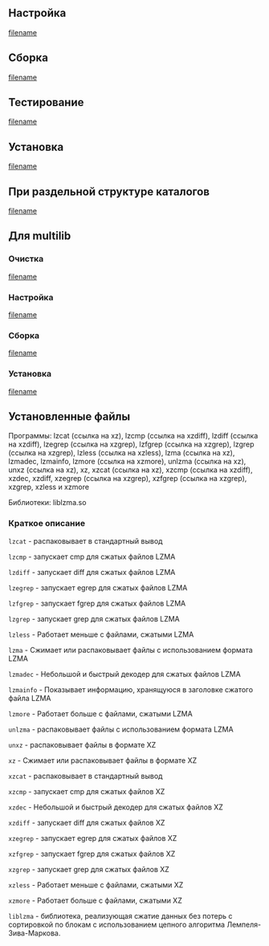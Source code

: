 <pkg :name="'xz'" instsize showsbu2></pkg>

## Настройка

[filename](../packages/xz/configure ':include')

## Сборка

[filename](../packages/xz/build ':include')

## Тестирование

[filename](../packages/xz/test ':include')

## Установка

[filename](../packages/xz/install ':include')

## При раздельной структуре каталогов

[filename](../packages/xz/cldirs ':include')

## Для multilib

### Очистка

[filename](../packages/xz/multi_prepare ':include')

### Настройка

[filename](../packages/xz/multi_configure ':include')

### Сборка

[filename](../packages/xz/multi_build ':include')

### Установка

[filename](../packages/xz/multi_install ':include')

## Установленные файлы

Программы: lzcat (ссылка на xz), lzcmp (ссылка на xzdiff), lzdiff (ссылка на xzdiff), lzegrep (ссылка на xzgrep), lzfgrep (ссылка на xzgrep), lzgrep (ссылка на xzgrep), lzless (ссылка на xzless), lzma (ссылка на xz), lzmadec, lzmainfo, lzmore (ссылка на xzmore), unlzma (ссылка на xz), unxz (ссылка на xz), xz, xzcat (ссылка на xz), xzcmp (ссылка на xzdiff), xzdec, xzdiff, xzegrep (ссылка на xzgrep), xzfgrep (ссылка на xzgrep), xzgrep, xzless и xzmore

Библиотеки: liblzma.so

### Краткое описание

`lzcat` - распаковывает в стандартный вывод

`lzcmp` - запускает cmp для сжатых файлов LZMA

`lzdiff` - запускает diff для сжатых файлов LZMA

`lzegrep` - запускает egrep для сжатых файлов LZMA

`lzfgrep` - запускает fgrep для сжатых файлов LZMA

`lzgrep` - запускает grep для сжатых файлов LZMA

`lzless` - Работает меньше с файлами, сжатыми LZMA

`lzma` - Сжимает или распаковывает файлы с использованием формата LZMA

`lzmadec` - Небольшой и быстрый декодер для сжатых файлов LZMA

`lzmainfo` - Показывает информацию, хранящуюся в заголовке сжатого файла LZMA

`lzmore` - Работает больше с файлами, сжатыми LZMA

`unlzma` - распаковывает файлы с использованием формата LZMA

`unxz` - распаковывает файлы в формате XZ

`xz` - Сжимает или распаковывает файлы в формате XZ

`xzcat` - распаковывает в стандартный вывод

`xzcmp` - запускает cmp для сжатых файлов XZ

`xzdec` - Небольшой и быстрый декодер для сжатых файлов XZ

`xzdiff` - запускает diff для сжатых файлов XZ

`xzegrep` - запускает egrep для сжатых файлов XZ

`xzfgrep` - запускает fgrep для сжатых файлов XZ

`xzgrep` - запускает grep для сжатых файлов XZ

`xzless` - Работает меньше с файлами, сжатыми XZ

`xzmore` - Работает больше с файлами, сжатыми XZ

`liblzma` - библиотека, реализующая сжатие данных без потерь с сортировкой по блокам с использованием цепного алгоритма Лемпеля-Зива-Маркова.

<script>
	new Vue({ el: '#main' })
</script>
